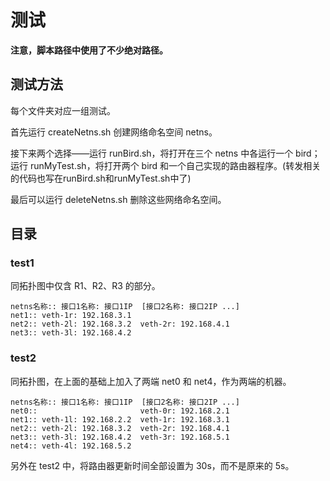 # 测试

**注意，脚本路径中使用了不少绝对路径。**

## 测试方法

每个文件夹对应一组测试。

首先运行 createNetns.sh 创建网络命名空间 netns。

接下来两个选择——运行 runBird.sh，将打开在三个 netns 中各运行一个 bird；运行 runMyTest.sh，将打开两个 bird 和一个自己实现的路由器程序。(转发相关的代码也写在runBird.sh和runMyTest.sh中了)

最后可以运行 deleteNetns.sh 删除这些网络命名空间。

## 目录

### test1

同拓扑图中仅含 R1、R2、R3 的部分。

```
netns名称:: 接口1名称: 接口1IP  [接口2名称: 接口2IP ...]
net1:: veth-1r: 192.168.3.1
net2:: veth-2l: 192.168.3.2  veth-2r: 192.168.4.1
net3:: veth-3l: 192.168.4.2
```

### test2

同拓扑图，在上面的基础上加入了两端 net0 和 net4，作为两端的机器。

```
netns名称:: 接口1名称: 接口1IP  [接口2名称: 接口2IP ...]
net0::                       veth-0r: 192.168.2.1
net1:: veth-1l: 192.168.2.2  veth-1r: 192.168.3.1
net2:: veth-2l: 192.168.3.2  veth-2r: 192.168.4.1
net3:: veth-3l: 192.168.4.2  veth-3r: 192.168.5.1
net4:: veth-4l: 192.168.5.2
```

另外在 test2 中，将路由器更新时间全部设置为 30s，而不是原来的 5s。

